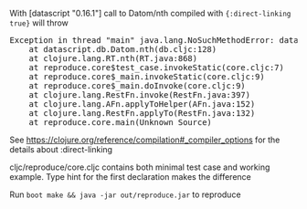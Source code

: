 With [datascript "0.16.1"] call to Datom/nth compiled with `{:direct-linking true}` will throw

<pre>Exception in thread "main" java.lang.NoSuchMethodError: datascript.db$nth_datom.invokeStatic(Ljava/lang/Object;Ljava/lang/Object;)Ljava/lang/Object;
	at datascript.db.Datom.nth(db.cljc:128)
	at clojure.lang.RT.nth(RT.java:868)
	at reproduce.core$test_case.invokeStatic(core.cljc:7)
	at reproduce.core$_main.invokeStatic(core.cljc:9)
	at reproduce.core$_main.doInvoke(core.cljc:9)
	at clojure.lang.RestFn.invoke(RestFn.java:397)
	at clojure.lang.AFn.applyToHelper(AFn.java:152)
	at clojure.lang.RestFn.applyTo(RestFn.java:132)
	at reproduce.core.main(Unknown Source)</pre>

See https://clojure.org/reference/compilation#_compiler_options for the details about :direct-linking

cljc/reproduce/core.cljc contains both minimal test case and working example. Type hint for the first declaration makes the difference

Run `boot make && java -jar out/reproduce.jar` to reproduce
